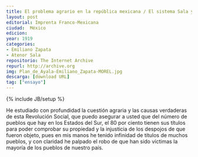 ```yaml
---
title: El problema agrario en la república mexicana / El sistema Sala y el Plan de ayala
layout: post
editorial: Imprenta Franco-Mexicana
ciudad:  México
edicion: 
year: 1919
categories: 
- Emiliano Zapata
- Atenor Sala
repositorio: The Internet Archive
repurl: http://archive.org
img: Plan_de_Ayala-Emiliano_Zapata-MOREL.jpg
descarga: [download URL]
tag: ["ensayo"]
---
```

{% include JB/setup %}

He estudiado con profundidad la cuestión agraria y las causas verdaderas de esta Revolución Social, que puedo asegurar a usted que del número de pueblos que hay en los Estados del Sur, el 80 por ciento tienen sus títulos para poder comprobar su propiedad y la injusticia de los despojos de que fueron objeto, pues en mis manos he tenido infinidad de títulos de muchos pueblos, y con claridad he palpado el robo de que han sido víctimas la mayoría de los pueblos de nuestro país.